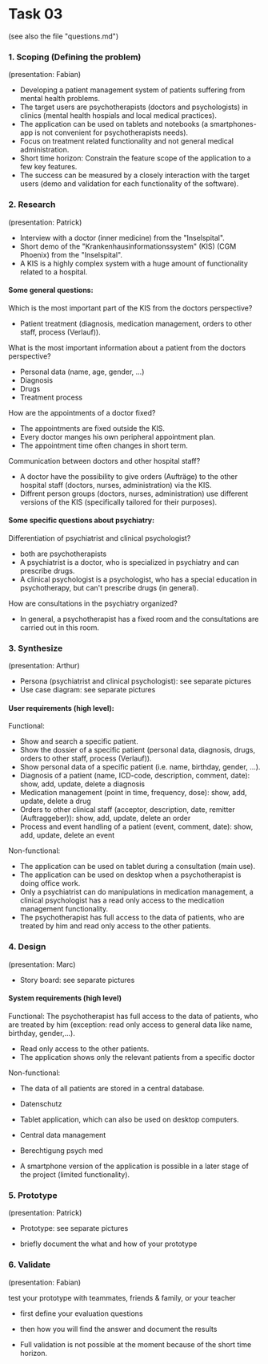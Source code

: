Task 03
=======
(see also the file "questions.md")


### 1. Scoping (Defining the problem) 
(presentation: Fabian)

- Developing a patient management system of patients suffering from mental health problems. 
- The target users are psychotherapists (doctors and psychologists) in clinics (mental health hospials and local medical practices).
- The application can be used on tablets and notebooks (a smartphones-app is not convenient for psychotherapists needs).
- Focus on treatment related functionality and not general medical administration.
- Short time horizon: Constrain the feature scope of the application to a few key features.
- The success can be measured by a closely interaction with the target users (demo and validation for each functionality of the software).


### 2. Research 
(presentation: Patrick)

- Interview with a doctor (inner medicine) from the "Inselspital".
- Short demo of the "Krankenhausinformationssystem" (KIS) (CGM Phoenix) from the "Inselspital".
- A KIS is a highly complex system with a huge amount of functionality related to a hospital.

#### Some general questions:
Which is the most important part of the KIS from the doctors perspective?
- Patient treatment (diagnosis, medication management, orders to other staff, process (Verlauf)).

What is the most important information about a patient from the doctors perspective?
- Personal data (name, age, gender, ...)
- Diagnosis
- Drugs
- Treatment process

How are the appointments of a doctor fixed?
- The appointments are fixed outside the KIS.
- Every doctor manges his own peripheral appointment plan.
- The appointment time often changes in short term.

Communication between doctors and other hospital staff?
- A doctor have the possibility to give orders (Aufträge) to the other hospital staff (doctors, nurses, administration) via the KIS.
- Diffrent person groups (doctors, nurses, administration) use different versions of the KIS (specifically tailored for their purposes).

#### Some specific questions about psychiatry:
Differentiation of psychiatrist and clinical psychologist?
- both are psychotherapists
- A psychiatrist is a doctor, who is specialized in psychiatry and can prescribe drugs.
- A clinical psychologist is a psychologist, who has a special education in psychotherapy, but can't prescribe drugs (in general).

How are consultations in the psychiatry organized?
- In general, a psychotherapist has a fixed room and the consultations are carried out in this room.


### 3. Synthesize 
(presentation: Arthur)

- Persona (psychiatrist and clinical psychologist): see separate pictures
- Use case diagram: see separate pictures

#### User requirements (high level):
Functional:
- Show and search a specific patient.
- Show the dossier of a specific patient (personal data, diagnosis, drugs, orders to other staff, process (Verlauf)).
- Show personal data of a specific patient (i.e. name, birthday, gender, ...).
- Diagnosis of a patient (name, ICD-code, description, comment, date): show, add, update, delete a diagnosis
- Medication management (point in time, frequency, dose): show, add, update, delete a drug
- Orders to other clinical staff (acceptor, description, date, remitter (Auftraggeber)): show, add, update, delete an order
- Process and event handling of a patient (event, comment, date): show, add, update, delete an event

Non-functional:
- The application can be used on tablet during a consultation (main use).
- The application can be used on desktop when a psychotherapist is doing office work.
- Only a psychiatrist can do manipulations in medication management, a clinical psychologist has a read only access to the medication management functionality.
- The psychotherapist has full access to the data of patients, who are treated by him and read only access to the other patients.

### 4. Design 
(presentation: Marc)

- Story board: see separate pictures

#### System requirements (high level)
Functional:
The psychotherapist has full access to the data of patients, who are treated by him (exception: read only access to general data like name, birthday, gender,...).
- Read only access to the other patients. 
- The application shows only the relevant patients from a specific doctor

Non-functional:
- The data of all patients are stored in a central database.

- Datenschutz
- Tablet application, which can also be used on desktop computers.
- Central data management
- Berechtigung psych med
- A smartphone version of the application is possible in a later stage of the project (limited functionality).


### 5. Prototype 
(presentation: Patrick)

- Prototype: see separate pictures

- briefly document the what and how of your prototype

### 6. Validate 
(presentation: Fabian)

test your prototype with teammates, friends & family, or your teacher
- first define your evaluation questions
- then how you will find the answer
and document the results

- Full validation is not possible at the moment because of the short time horizon. 
 